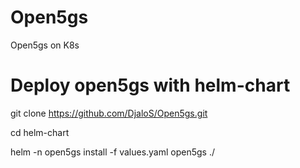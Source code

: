 # Open5gs
Open5gs on K8s 

# Deploy open5gs with helm-chart

git clone https://github.com/DjaloS/Open5gs.git

cd helm-chart

helm -n open5gs install -f values.yaml open5gs ./
